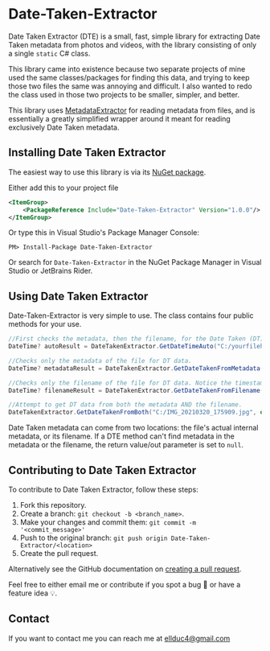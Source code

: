 # Date-Taken-Extractor

Date Taken Extractor (DTE) is a small, fast, simple library for extracting Date Taken metadata from photos and videos, with the library consisting of only a single ```static``` C# class.

This library came into existence because two separate projects of mine used the same classes/packages for finding this data, and trying to keep those two files the same was annoying and difficult. I also wanted to redo the class used in those two projects to be smaller, simpler, and better.

This library uses [MetadataExtractor](https://github.com/drewnoakes/metadata-extractor-dotnet) for reading metadata from files, and is essentially a greatly simplified wrapper around it meant for reading exclusively Date Taken metadata.

## Installing Date Taken Extractor
The easiest way to use this library is via its [NuGet package](https://www.nuget.org/packages/Date-Taken-Extractor/).

Either add this to your project file
```xml
<ItemGroup>
    <PackageReference Include="Date-Taken-Extractor" Version="1.0.0"/>
</ItemGroup>
```

Or type this in Visual Studio's Package Manager Console:
```
PM> Install-Package Date-Taken-Extractor
```

Or search for `Date-Taken-Extractor` in the NuGet Package Manager in Visual Studio or JetBrains Rider.

## Using Date Taken Extractor
Date-Taken-Extractor is very simple to use. The class contains four public methods for your use.

```c#
//First checks the metadata, then the filename, for the Date Taken (DT) data.
DateTime? autoResult = DateTakenExtractor.GetDateTimeAuto("C:/yourfilehere.jpg", out DateTakenSrc dateTakenSrc);

//Checks only the metadata of the file for DT data.
DateTime? metadataResult = DateTakenExtractor.GetDateTakenFromMetadata("C:/yourfilehere.jpg");

//Checks only the filename of the file for DT data. Notice the timestamp pattern ↓ in the filename
DateTime? filenameResult = DateTakenExtractor.GetDateTakenFromFilename("C:/IMG_20210320_175909.jpg");

//Attempt to get DT data from both the metadata AND the filename.
DateTakenExtractor.GetDateTakenFromBoth("C:/IMG_20210320_175909.jpg", out DateTime? metadataDT, out DateTime? filenameDT);
```

Date Taken metadata can come from two locations: the file's actual internal metadata, or its filename. If a DTE method can't find metadata in the metadata or the filename, the return value/out parameter is set to `null`.

## Contributing to Date Taken Extractor
To contribute to Date Taken Extractor, follow these steps:

1. Fork this repository.
2. Create a branch: `git checkout -b <branch_name>`.
3. Make your changes and commit them: `git commit -m '<commit_message>'`
4. Push to the original branch: `git push origin Date-Taken-Extractor/<location>`
5. Create the pull request.

Alternatively see the GitHub documentation on [creating a pull request](https://help.github.com/en/github/collaborating-with-issues-and-pull-requests/creating-a-pull-request).

Feel free to either email me or contribute if you spot a bug 🐛 or have a feature idea 💡.

## Contact
If you want to contact me you can reach me at ellduc4@gmail.com